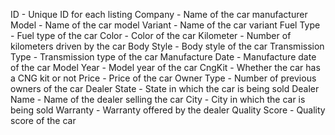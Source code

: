 ID	- Unique ID for each listing
Company -	Name of the car manufacturer
Model -	Name of the car model
Variant - Name of the car variant
Fuel Type -	Fuel type of the car
Color -	Color of the car
Kilometer -	Number of kilometers driven by the car
Body Style -	Body style of the car
Transmission Type	- Transmission type of the car
Manufacture Date -	Manufacture date of the car
Model Year -	Model year of the car
CngKit -	Whether the car has a CNG kit or not
Price -	Price of the car
Owner Type -	Number of previous owners of the car
Dealer State -	State in which the car is being sold
Dealer Name -	Name of the dealer selling the car
City	- City in which the car is being sold
Warranty -	Warranty offered by the dealer
Quality Score -	Quality score of the car
